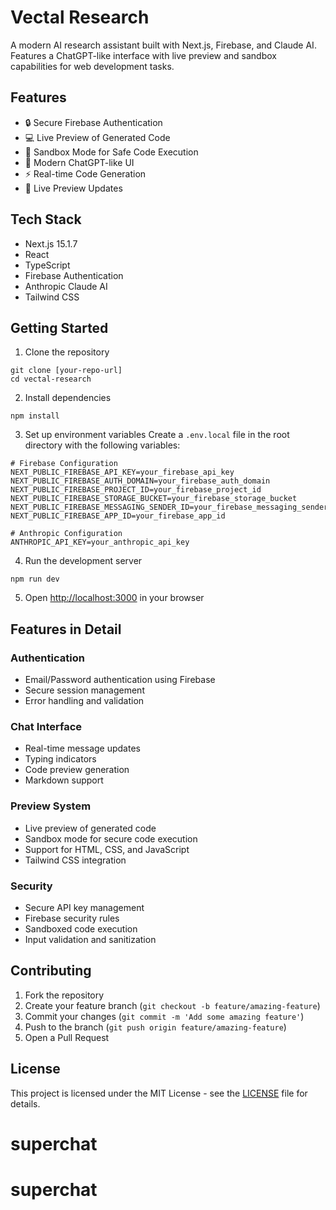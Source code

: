 # Vectal Research

A modern AI research assistant built with Next.js, Firebase, and Claude AI. Features a ChatGPT-like interface with live preview and sandbox capabilities for web development tasks.

## Features

- 🔒 Secure Firebase Authentication
- 💻 Live Preview of Generated Code
- 🔐 Sandbox Mode for Safe Code Execution
- 🎨 Modern ChatGPT-like UI
- ⚡ Real-time Code Generation
- 🔄 Live Preview Updates

## Tech Stack

- Next.js 15.1.7
- React
- TypeScript
- Firebase Authentication
- Anthropic Claude AI
- Tailwind CSS

## Getting Started

1. Clone the repository

```shell
git clone [your-repo-url]
cd vectal-research
```

2. Install dependencies

```shell
npm install
```

3. Set up environment variables
Create a `.env.local` file in the root directory with the following variables:

```env
# Firebase Configuration
NEXT_PUBLIC_FIREBASE_API_KEY=your_firebase_api_key
NEXT_PUBLIC_FIREBASE_AUTH_DOMAIN=your_firebase_auth_domain
NEXT_PUBLIC_FIREBASE_PROJECT_ID=your_firebase_project_id
NEXT_PUBLIC_FIREBASE_STORAGE_BUCKET=your_firebase_storage_bucket
NEXT_PUBLIC_FIREBASE_MESSAGING_SENDER_ID=your_firebase_messaging_sender_id
NEXT_PUBLIC_FIREBASE_APP_ID=your_firebase_app_id

# Anthropic Configuration
ANTHROPIC_API_KEY=your_anthropic_api_key
```

4. Run the development server

```shell
npm run dev
```

5. Open [http://localhost:3000](http://localhost:3000) in your browser

## Features in Detail

### Authentication

- Email/Password authentication using Firebase
- Secure session management
- Error handling and validation

### Chat Interface

- Real-time message updates
- Typing indicators
- Code preview generation
- Markdown support

### Preview System

- Live preview of generated code
- Sandbox mode for secure code execution
- Support for HTML, CSS, and JavaScript
- Tailwind CSS integration

### Security

- Secure API key management
- Firebase security rules
- Sandboxed code execution
- Input validation and sanitization

## Contributing

1. Fork the repository
2. Create your feature branch (`git checkout -b feature/amazing-feature`)
3. Commit your changes (`git commit -m 'Add some amazing feature'`)
4. Push to the branch (`git push origin feature/amazing-feature`)
5. Open a Pull Request

## License

This project is licensed under the MIT License - see the [LICENSE](LICENSE) file for details.
# superchat
# superchat
